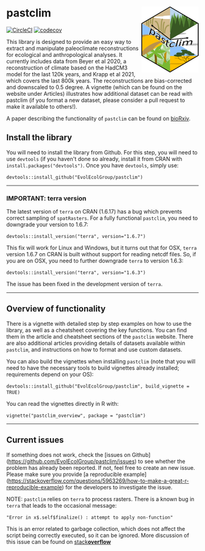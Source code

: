 # pastclim <img src="./man/figures/logo.png" align="right" alt="" width="150" />

<!-- badges: start -->
[![CircleCI](https://circleci.com/gh/EvolEcolGroup/pastclim/tree/master.svg?style=shield&circle-token=928bdbe8f065e17b22642f66a8b9c13f29f2e3fb)](https://circleci.com/gh/EvolEcolGroup/pastclim/tree/master)
[![codecov](https://codecov.io/gh/EvolEcolGroup/pastclim/branch/master/graph/badge.svg?token=NflUsWlnQR)](https://codecov.io/gh/EvolEcolGroup/pastclim)
<!-- badges: end -->

<!---
comment out the githubactions as they can't cope with downgrading terra
[![R-CMD-check](https://github.com/EvolEcolGroup/pastclim/actions/workflows/R-CMD-check.yaml/badge.svg)](https://github.com/EvolEcolGroup/pastclim/actions/workflows/R-CMD-check.yaml)
--->


This library is designed to provide an easy way to extract and manipulate paleoclimate
reconstructions for ecological and anthropological analyses. It currently includes
data from Beyer et al 2020, a reconstruction of climate based on the HadCM3 
model for the last 120k years, and Krapp et al 2021, which covers the last 800k years.
The reconstructions are bias-corrected and downscaled to 0.5 degree. A vignette (which
can be found on the website under Articles) illustrates how additional dataset
can be read with pastclim (if you format a new dataset, please consider a pull request
to make it available to others!).

A paper
describing the functionality of `pastclim` can be found on [bioRxiv](https://www.biorxiv.org/content/10.1101/2022.05.18.492456v1).

## Install the library

You will need to install the library from Github. For this step, you will need to
use `devtools` (if you haven't done so already, install it from CRAN with `install.packages("devtools")`.
Once you have `devtools`, simply use:
```
devtools::install_github("EvolEcolGroup/pastclim")
```

---

### IMPORTANT: terra version

The latest version of `terra` on CRAN (1.6.17) has a bug which prevents correct sampling of `spatRasters`. For
a fully functional `pastclim`, you need to downgrade your version to 1.6.7:

```
devtools::install_version("terra", version="1.6.7")
```

This fix will work for Linux and Windows, but it turns out that for OSX, `terra` version 1.6.7 on CRAN is built
without support for reading netcdf files. So, if you are on OSX, you need to further downgrade `terra` to version
1.6.3:

```
devtools::install_version("terra", version="1.6.3")
```

The issue has been fixed in the development version of `terra`.

---

## Overview of functionality

There is a vignette with detailed step by step examples on how to use the library, as
well as a cheatsheet covering the key functions. You can
find them in the article and cheatsheet sections of the `pastclim` website. There are
also additional articles providing details of datasets available within `pastclim`,
and instructions on how to format and use custom datasets.

You can also build the vignettes when installing 
`pastclim` (note that you will need to have the necessary tools to build vignettes already installed;
requirements depend on your OS):
```
devtools::install_github("EvolEcolGroup/pastclim", build_vignette = TRUE)
```
You can read the vignettes directly in R with:
```
vignette("pastclim_overview", package = "pastclim")
```

---

## Current issues

If something does not work, check the [issues on Github] (https://github.com/EvolEcolGroup/pastclim/issues) to see whether the problem
has already been reported. If not, feel free to create an new issue. Please make sure you provide
[a reproducible example] (https://stackoverflow.com/questions/5963269/how-to-make-a-great-r-reproducible-example) for the developers to investigate the issue.

NOTE: `pastclim` relies on `terra` to process rasters. There is a known bug in
`terra` that leads to the occasional message: 
```
"Error in x$.self$finalize() : attempt to apply non-function"
```
This is an error related to garbage collection, which does not 
affect the script being correctly executed, so it can be ignored. More discussion
of this issue can be found on [stack**overflow**](https://stackoverflow.com/questions/61598340/why-does-rastertopoints-generate-an-error-on-first-call-but-not-second)
